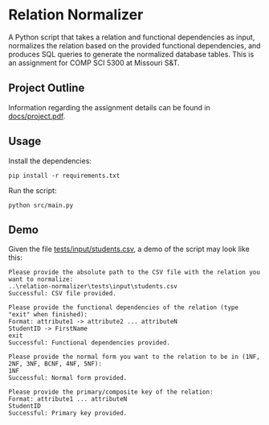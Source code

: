 # Relation Normalizer
A Python script that takes a relation and functional dependencies as input, normalizes the relation based on the provided functional dependencies, and produces SQL queries to generate the normalized database tables. This is an assignment for COMP SCI 5300 at Missouri S&amp;T.

## Project Outline
Information regarding the assignment details can be found in [docs/project.pdf](https://github.com/imjacobtw/relation-normalizer/blob/main/docs/project.pdf).

## Usage
Install the dependencies:
```
pip install -r requirements.txt
```

Run the script:
```
python src/main.py
```

## Demo
Given the file [tests/input/students.csv](https://github.com/imjacobtw/relation-normalizer/blob/main/tests/input/students.csv), a demo of the script may look like this:
```
Please provide the absolute path to the CSV file with the relation you want to normalize:
..\relation-normalizer\tests\input\students.csv
Successful: CSV file provided.

Please provide the functional dependencies of the relation (type "exit" when finished):
Format: attribute1 -> attribute2 ... attributeN
StudentID -> FirstName                                                    
exit
Successful: Functional dependencies provided.

Please provide the normal form you want to the relation to be in (1NF, 2NF, 3NF, BCNF, 4NF, 5NF):
1NF                                                                       
Successful: Normal form provided.

Please provide the primary/composite key of the relation:
Format: attribute1 ... attributeN
StudentID
Successful: Primary key provided.
```
